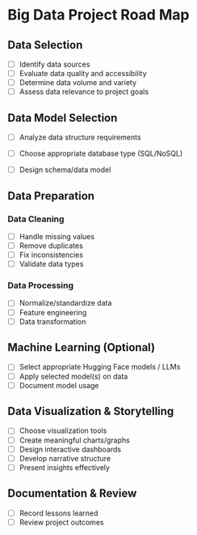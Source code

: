 # Big Data Project Road Map

## Data Selection
- [ ] Identify data sources
- [ ] Evaluate data quality and accessibility
- [ ] Determine data volume and variety
- [ ] Assess data relevance to project goals

## Data Model Selection
- [ ] Analyze data structure requirements
- [ ] Choose appropriate database type (SQL/NoSQL)
- [ ] Design schema/data model


## Data Preparation
### Data Cleaning
- [ ] Handle missing values
- [ ] Remove duplicates
- [ ] Fix inconsistencies
- [ ] Validate data types

### Data Processing
- [ ] Normalize/standardize data
- [ ] Feature engineering
- [ ] Data transformation

## Machine Learning (Optional)
- [ ] Select appropriate Hugging Face models / LLMs 
- [ ] Apply selected model(s) on data 
- [ ] Document model usage

## Data Visualization & Storytelling
- [ ] Choose visualization tools
- [ ] Create meaningful charts/graphs
- [ ] Design interactive dashboards
- [ ] Develop narrative structure
- [ ] Present insights effectively

## Documentation & Review
- [ ] Record lessons learned
- [ ] Review project outcomes

